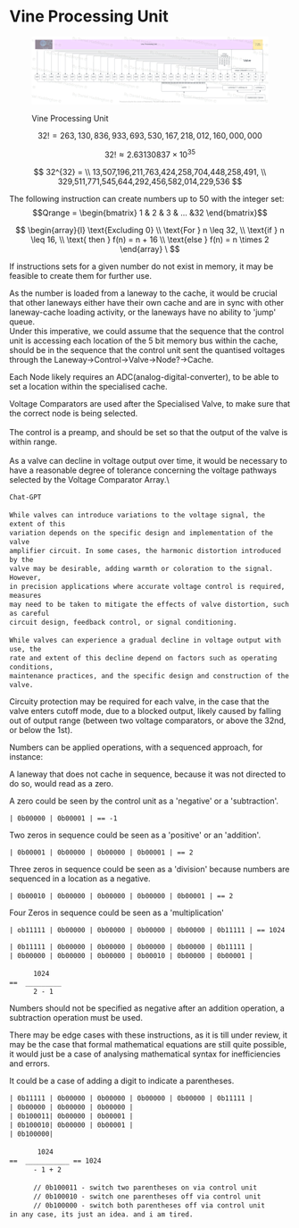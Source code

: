 # Vine Processing Unit



<figure><img src=".gitbook/assets/WatermarkedVineProcessingUnit.png" alt=""><figcaption><p>Vine Processing Unit</p></figcaption></figure>

$$
32! = 263,130,836,933,693,530,167,218,012,160,000,000
$$

$$
32!≈2.63130837×10^{35}
$$

$$
32^{32} = \\
13,507,196,211,763,424,258,704,448,258,491, \\ 329,511,771,545,644,292,456,582,014,229,536
$$

The following instruction can create numbers up to 50 with the integer set: $$Qrange = \begin{bmatrix} 1 & 2 & 3 & ... &32 \end{bmatrix}$$

$$
\begin{array}{l}
\text{Excluding 0} \\
\text{For } n \leq 32, \\
\text{if } n \leq 16, \\ \text{ then } f(n) = n + 16 \\
\text{else } f(n) = n \times 2
\end{array}
\
$$

If instructions sets for a given number do not exist in memory, it may be feasible to create them for further use.

As the number is loaded from a laneway to the cache, it would be crucial that other laneways either have their own cache and are in sync with other laneway-cache loading activity, or the laneways have no ability to 'jump' queue.\
Under this imperative, we could assume that the sequence that the control unit is accessing each location of the 5 bit memory bus within the cache, should be in the sequence that the control unit sent the quantised voltages through the Laneway->Control->Valve->Node?->Cache.

Each Node likely requires an ADC(analog-digital-converter), to be able to set a location within the specialised cache.

Voltage Comparators are used after the Specialised Valve, to make sure that the correct node is being selected.\
\
The control is a preamp, and should be set so that the output of the valve is within range.\
\
As a valve can decline in voltage output over time, it would be necessary to have a reasonable degree of tolerance concerning the voltage pathways selected by the Voltage Comparator Array.\


```
Chat-GPT

While valves can introduce variations to the voltage signal, the extent of this 
variation depends on the specific design and implementation of the valve 
amplifier circuit. In some cases, the harmonic distortion introduced by the 
valve may be desirable, adding warmth or coloration to the signal. However, 
in precision applications where accurate voltage control is required, measures 
may need to be taken to mitigate the effects of valve distortion, such as careful 
circuit design, feedback control, or signal conditioning.

While valves can experience a gradual decline in voltage output with use, the 
rate and extent of this decline depend on factors such as operating conditions, 
maintenance practices, and the specific design and construction of the valve.

```



Circuity protection may be required for each valve, in the case that the valve enters cutoff mode, due to a blocked output, likely caused by falling out of output range (between two voltage comparators, or above the 32nd, or below the 1st).



Numbers can be applied operations, with a sequenced approach, for instance:

A laneway that does not cache in sequence, because it was not directed to do so, would read as a zero.

A zero could be seen by the control unit as a 'negative' or a 'subtraction'.

```
| 0b00000 | 0b00001 | == -1
```

Two zeros in sequence could be seen as a 'positive' or an 'addition'.

```
| 0b00001 | 0b00000 | 0b00000 | 0b00001 | == 2
```

Three zeros in sequence could be seen as a 'division' because numbers are sequenced in a location as a negative.

```
| 0b00010 | 0b00000 | 0b00000 | 0b00000 | 0b00001 | == 2
```

Four Zeros in sequence could be seen as a 'multiplication'

```
| ob11111 | 0b00000 | 0b00000 | 0b00000 | 0b00000 | 0b11111 | == 1024
```

```
| 0b11111 | 0b00000 | 0b00000 | 0b00000 | 0b00000 | 0b11111 |
| 0b00000 | 0b00000 | 0b00000 | 0b00010 | 0b00000 | 0b00001 |

      1024
==  _________
      2 - 1

```

Numbers should not be specified as negative after an addition operation, a subtraction operation must be used.

There may be edge cases with these instructions, as it is till under review, it may be the case that formal mathematical equations are still quite possible, it would just be a case of analysing mathematical syntax for inefficiencies and errors.

It could be a case of adding a digit to indicate a parentheses.

```
| 0b11111 | 0b00000 | 0b00000 | 0b00000 | 0b00000 | 0b11111 |
| 0b00000 | 0b00000 | 0b00000 |
| 0b100011| 0b00000 | 0b00001 |
| 0b100010| 0b00000 | 0b00001 |
| 0b100000|

       1024
==  ___________ == 1024
      - 1 + 2
      
      // 0b100011 - switch two parentheses on via control unit
      // 0b100010 - switch one parentheses off via control unit
      // 0b100000 - switch both parentheses off via control unit
in any case, its just an idea. and i am tired.
```

